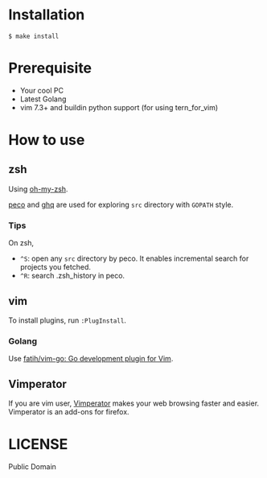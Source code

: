 Installation
============

```
$ make install
```

Prerequisite
============

* Your cool PC
* Latest Golang
* vim 7.3+ and buildin python support (for using tern\_for\_vim)

How to use
==========

zsh
---

Using [oh-my-zsh](https://github.com/robbyrussell/oh-my-zsh).

[peco](https://github.com/peco/peco) and [ghq](https://github.com/motemen/ghq) are used for exploring `src` directory with `GOPATH` style.

### Tips

On zsh,

* `^S`: open any `src` directory by peco. It enables incremental search for projects you fetched.
* `^R`: search .zsh_history in peco.

vim
---

To install plugins, run `:PlugInstall`.

### Golang

Use [fatih/vim-go: Go development plugin for Vim](https://github.com/fatih/vim-go).

Vimperator
----------

If you are vim user, [Vimperator][] makes your web browsing faster and easier. Vimperator is an add-ons for firefox.

[Vimperator]: https://addons.mozilla.org/ja/firefox/addon/vimperator/   "Vimperator :: Add-ons for Firefox"

LICENSE
=======

Public Domain
